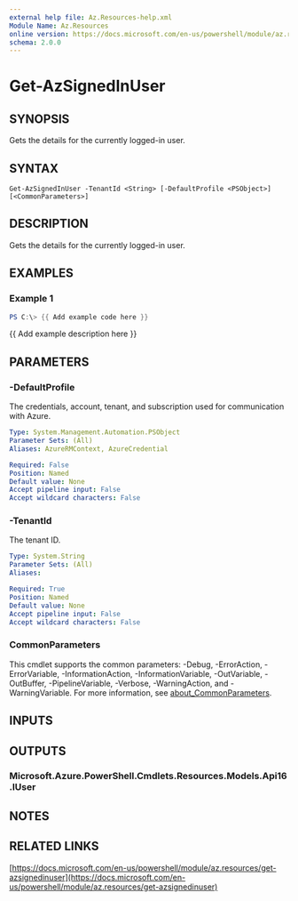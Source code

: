 ```yaml
---
external help file: Az.Resources-help.xml
Module Name: Az.Resources
online version: https://docs.microsoft.com/en-us/powershell/module/az.resources/get-azsignedinuser
schema: 2.0.0
---
```


# Get-AzSignedInUser

## SYNOPSIS
Gets the details for the currently logged-in user.

## SYNTAX

```
Get-AzSignedInUser -TenantId <String> [-DefaultProfile <PSObject>] [<CommonParameters>]
```

## DESCRIPTION
Gets the details for the currently logged-in user.

## EXAMPLES

### Example 1
```powershell
PS C:\> {{ Add example code here }}
```

{{ Add example description here }}

## PARAMETERS

### -DefaultProfile
The credentials, account, tenant, and subscription used for communication with Azure.

```yaml
Type: System.Management.Automation.PSObject
Parameter Sets: (All)
Aliases: AzureRMContext, AzureCredential

Required: False
Position: Named
Default value: None
Accept pipeline input: False
Accept wildcard characters: False
```

### -TenantId
The tenant ID.

```yaml
Type: System.String
Parameter Sets: (All)
Aliases:

Required: True
Position: Named
Default value: None
Accept pipeline input: False
Accept wildcard characters: False
```

### CommonParameters
This cmdlet supports the common parameters: -Debug, -ErrorAction, -ErrorVariable, -InformationAction, -InformationVariable, -OutVariable, -OutBuffer, -PipelineVariable, -Verbose, -WarningAction, and -WarningVariable. For more information, see [about_CommonParameters](http://go.microsoft.com/fwlink/?LinkID=113216).

## INPUTS

## OUTPUTS

### Microsoft.Azure.PowerShell.Cmdlets.Resources.Models.Api16.IUser
## NOTES

## RELATED LINKS

[https://docs.microsoft.com/en-us/powershell/module/az.resources/get-azsignedinuser](https://docs.microsoft.com/en-us/powershell/module/az.resources/get-azsignedinuser)

